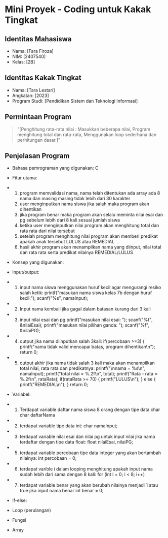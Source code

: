 # Mini Proyek - Coding untuk Kakak Tingkat

## Identitas Mahasiswa
- Nama: [Fara Firoza]
- NIM: [2407540]
- Kelas: [2B]
## Identitas Kakak Tingkat
- Nama: [Tara Lestari]
- Angkatan: [2023]
- Program Studi: [Pendidikan Sistem dan Teknologi Informasi]

## Permintaan Program
> "[Penghitung rata-rata nilai : Masukkan beberapa nilai, Program menghitung total dan rata-rata, Menggunakan loop sederhana dan perhitungan dasar.]"

## Penjelasan Program
- Bahasa pemrograman yang digunakan: C
- Fitur utama:
- 1. program memvalidasi nama, nama telah ditentukan ada array ada 8 nama dan masing masing tidak lebih dari 30 karakter
  2. user menginputkan nama siswa jika salah maka program akan dihentikan
  3. jika program benar maka program akan selalu meminta nilai esai dan pg sebelum lebih dari 8 kali sesuai jumlah siswa
  4. ketika user menginputkan nilai program akan menghitung total dan rata rata dari nilai tersebut
  5. setelah program menghitung nilai program akan memberi predikat apakah anak tersebut LULUS atau REMEDIAL
  6. hasil akhir program akan menampilkan nama yang diinput, nilai total dan rata rata serta predikat nilainya REMEDIAL/LULUS
 
- Konsep yang digunakan:
 - Input/output:
 - 1. input nama siswa menggunakan huruf kecil agar mengurangi resiko salah ketik: printf("masukan nama siswa kelas 7b dengan huruf kecil:");
       scanf("%s", namaInput);
 - 2. Input nama kembali jika gagal dalam batasan kurang dari 3 kali
 - 3. input nilai esai dan pg
    printf("masukan nilai esai: ");
    scanf("%f", &nilaiEsai);
    printf("masukan nilai pilihan ganda: ");
    scanf("%f", &nilaiPG);
 - 4. output jika nama diinputkan salah 3kali:
      if(percobaan >=3) {
        printf("nama tidak valid mencapai batas, program dihentikan\n");
        return 0;
 - 5. output akhir jika nama tidak salah 3 kali maka akan menampilkan total nilai, rata rata dan predikatnya:
    printf("\nnama = %s\n", namaInput);
    printf("total nilai = %.2f\n", total);
    printf("Rata - rata = %.2f\n", rataRata);
 if(rataRata >= 70) {
        printf("LULUS\n");
    } else {
        printf("REMEDIAL\n");
    }
    return 0;
    
 - Variabel:
 - 1. Terdapat variable daftar nama siswa 8 orang dengan tipe data char
      char daftarNama
 - 2. terdapat variable tipe data int:
      char namaInput;
 - 3. terdapat variable nilai esai dan nilai pg untuk input nilai jika nama terdaftar dengan tipe data float:
      float nilaiEsai, nilaiPG;
 - 5. terdapat variable percobaan tipe data integer yang akan bertambah nilainya:
      int percobaan = 0;
 - 6. terdapat varible i dalam looping menghitung apakah input nama sudah lebih dari sama dengan 8 kali:
      for (int i = 0; i < 8; i++)
 - 7. terdapat variable benar yang akan berubah nilainya menjadi 1 atau true jika input nama benar
      int benar = 0; 
   
 - If-else:
   
 - Loop (perulangan)
- Fungsi
- Array
